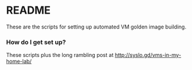 # README #

These are the scripts for setting up automated VM golden image building.


### How do I get set up? ###

These scripts plus the long rambling post at http://syslo.gd/vms-in-my-home-lab/
